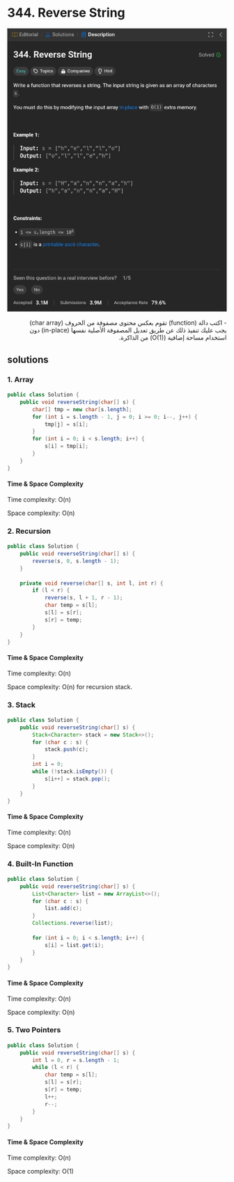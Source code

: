 # 344. Reverse String
![Screenshot_2025-04-08-12-46-07-846_com.android.chrome-edit](_res/Screenshot_2025-04-08-12-46-07-846_com.android.chrome-edit.jpg)

<div dir="rtl">
 - اكتب دالة (function) تقوم بعكس محتوى مصفوفة من الحروف (char array) <br>
يجب عليك تنفيذ ذلك عن طريق تعديل المصفوفة الأصلية نفسها (in-place) دون استخدام مساحة إضافية (O(1)) من الذاكرة.

</div>

## solutions

### 1. Array
``` java
public class Solution {
    public void reverseString(char[] s) {
        char[] tmp = new char[s.length];
        for (int i = s.length - 1, j = 0; i >= 0; i--, j++) {
            tmp[j] = s[i];
        }
        for (int i = 0; i < s.length; i++) {
            s[i] = tmp[i];
        }
    }
}
```
#### Time & Space Complexity 
Time complexity:  O(n)

Space complexity:  O(n)
### 2. Recursion

``` java
public class Solution {
    public void reverseString(char[] s) {
        reverse(s, 0, s.length - 1);
    }
    
    private void reverse(char[] s, int l, int r) {
        if (l < r) {
            reverse(s, l + 1, r - 1);
            char temp = s[l];
            s[l] = s[r];
            s[r] = temp;
        }
    }
}
```
#### Time & Space Complexity 
Time complexity:  O(n)

Space complexity:  O(n) for recursion stack.
### 3. Stack

``` java
public class Solution {
    public void reverseString(char[] s) {
        Stack<Character> stack = new Stack<>();
        for (char c : s) {
            stack.push(c);
        }
        int i = 0;
        while (!stack.isEmpty()) {
            s[i++] = stack.pop();
        }
    }
}
```
#### Time & Space Complexity 
Time complexity:  O(n)

Space complexity:  O(n)
### 4. Built-In Function

``` java
public class Solution {
    public void reverseString(char[] s) {
        List<Character> list = new ArrayList<>();
        for (char c : s) {
            list.add(c);
        }
        Collections.reverse(list);
        
        for (int i = 0; i < s.length; i++) {
            s[i] = list.get(i);
        }
    }
}
```

#### Time & Space Complexity 
Time complexity:  O(n)

Space complexity:  O(n)

### 5. Two Pointers
``` java
public class Solution {
    public void reverseString(char[] s) {
        int l = 0, r = s.length - 1;
        while (l < r) {
            char temp = s[l];
            s[l] = s[r];
            s[r] = temp;
            l++;
            r--;
        }
    }
}
```
#### Time & Space Complexity
Time complexity:  O(n)

Space complexity:  O(1)